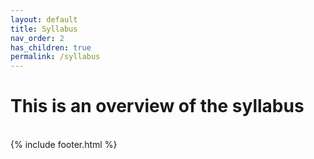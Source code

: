 ```yaml
---
layout: default
title: Syllabus
nav_order: 2
has_children: true
permalink: /syllabus
---
```

# This is an overview of the syllabus

<br/>
{% include footer.html %}
